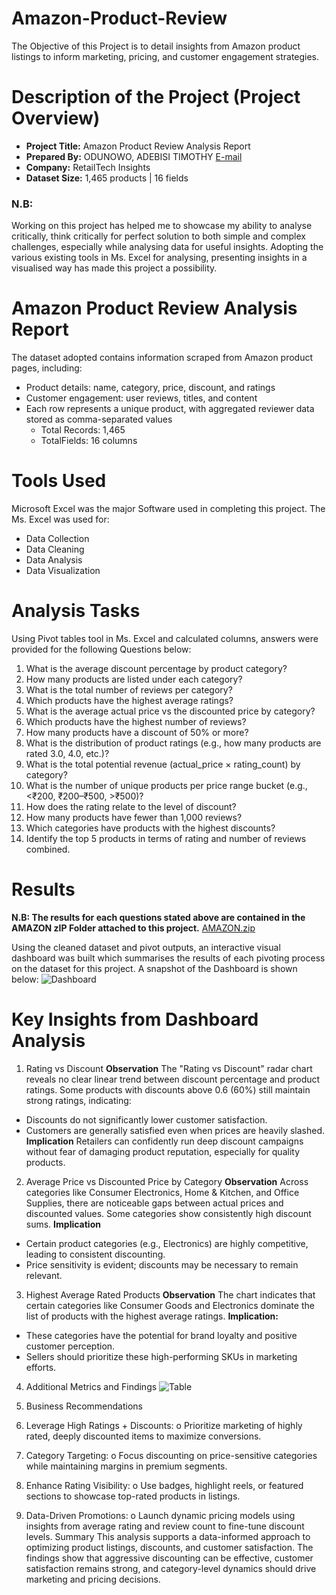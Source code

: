 # Amazon-Product-Review
The Objective of this Project is to detail insights from Amazon product listings to inform marketing, pricing, and customer engagement strategies.

# Description of the Project (Project Overview)
- **Project Title:** Amazon Product Review Analysis Report
- __Prepared By:__ ODUNOWO, ADEBISI TIMOTHY [E-mail](oducrown@gmail.com)
- **Company:** RetailTech Insights
- **Dataset Size:** 1,465 products | 16 fields
### N.B:
Working on this project has helped me to showcase my ability to analyse critically, think critically for perfect solution to both simple and complex challenges, especially while analysing data for useful insights. Adopting the various existing tools in Ms. Excel for analysing, presenting insights in a visualised way has made this project a possibility.

# Amazon Product Review Analysis Report
The dataset adopted contains information scraped from Amazon product pages, including: 
- Product details: name, category, price, discount, and ratings 
- Customer engagement: user reviews, titles, and content 
- Each row represents a unique product, with aggregated reviewer data stored as comma-separated values 
    - Total Records: 1,465 
    - TotalFields: 16 columns

# Tools Used
Microsoft Excel was the major Software used in completing this project. The Ms. Excel was used for:
- Data Collection
- Data Cleaning
- Data Analysis
- Data Visualization

# Analysis Tasks
Using Pivot tables tool in Ms. Excel and calculated columns, answers were provided for the following Questions below: 
1. What is the average discount percentage by product category? 
2. How many products are listed under each category? 
3. What is the total number of reviews per category?  
4. Which products have the highest average ratings? 
5. What is the average actual price vs the discounted price by category? 
6. Which products have the highest number of reviews? 
7. How many products have a discount of 50% or more? 
8. What is the distribution of product ratings (e.g., how many products are rated 3.0, 4.0, etc.)? 
9. What is the total potential revenue (actual_price × rating_count) by category? 
10. What is the number of unique products per price range bucket (e.g., <₹200, 
₹200–₹500, >₹500)?
11. How does the rating relate to the level of discount? 
12. How many products have fewer than 1,000 reviews? 
13. Which categories have products with the highest discounts? 
14. Identify the top 5 products in terms of rating and number of reviews combined.

# Results
**N.B: The results for each questions stated above are contained in the AMAZON zIP Folder attached to this project.**
[AMAZON.zip](https://github.com/user-attachments/files/21091149/AMAZON.zip)

Using the cleaned dataset and pivot outputs, an interactive visual dashboard was built which summarises the results of each pivoting process on the dataset for this project. A snapshot of the Dashboard is shown below:
![Dashboard](https://github.com/user-attachments/assets/1d0bd6c8-8845-44af-b0f0-60bca4758068)

# Key Insights from Dashboard Analysis
1. Rating vs Discount 
**Observation**
The "Rating vs Discount" radar chart reveals no clear linear trend between discount percentage and product ratings. Some products with discounts above 0.6 (60%) still maintain strong ratings, indicating:
- Discounts do not significantly lower customer satisfaction.
- Customers are generally satisfied even when prices are heavily slashed.
**Implication**
Retailers can confidently run deep discount campaigns without fear of damaging product reputation, especially for quality products.

2. Average Price vs Discounted Price by Category 
**Observation**
Across categories like Consumer Electronics, Home & Kitchen, and Office Supplies, there are noticeable gaps between actual prices and discounted values. Some categories show consistently high discount sums.
**Implication**
- Certain product categories (e.g., Electronics) are highly competitive, leading to consistent discounting.
- Price sensitivity is evident; discounts may be necessary to remain relevant.
  
3. Highest Average Rated Products 
**Observation**
The chart indicates that certain categories like Consumer Goods and Electronics dominate the list of products with the highest average ratings.
**Implication:**
- These categories have the potential for brand loyalty and positive customer perception.
- Sellers should prioritize these high-performing SKUs in marketing efforts.
  
4. Additional Metrics and Findings
![Table](https://github.com/user-attachments/assets/68dd9b5a-b04f-48f6-9789-be0d36b6bfab)


5. Business Recommendations
1.	Leverage High Ratings + Discounts:
o	Prioritize marketing of highly rated, deeply discounted items to maximize conversions.
2.	Category Targeting:
o	Focus discounting on price-sensitive categories while maintaining margins in premium segments.
3.	Enhance Rating Visibility:
o	Use badges, highlight reels, or featured sections to showcase top-rated products in listings.
4.	Data-Driven Promotions:
o	Launch dynamic pricing models using insights from average rating and review count to fine-tune discount levels.
Summary
This analysis supports a data-informed approach to optimizing product listings, discounts, and customer satisfaction. The findings show that aggressive discounting can be effective, customer satisfaction remains strong, and category-level dynamics should drive marketing and pricing decisions.



